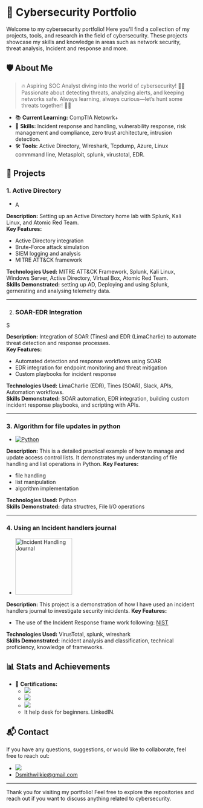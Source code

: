 # 🚀 Cybersecurity Portfolio

Welcome to my cybersecurity portfolio! Here you'll find a collection of my projects, tools, and research in the field of cybersecurity. These projects showcase my skills and knowledge in areas such as network security, threat analysis, Incident and response and more. 

## 🛡️ About Me

> 🔥 Aspiring SOC Analyst diving into the world of cybersecurity! 🕵️‍♂️ Passionate about detecting threats, analyzing alerts, and keeping networks safe. Always learning, always curious—let’s hunt some threats together! 🚨👾


- 📚 **Current Learning:** CompTIA Netowrk+
- 🧠 **Skills:** Incident response and handling, vulnerability response, risk management and compliance, zero trust architecture, intrusion detection.
- 🛠️ **Tools:** Active Directory, Wireshark, Tcpdump, Azure, Linux commmand line, Metasploit, splunk, virustotal, EDR.

## 📂 Projects

### 1. Active Directory <a href="https://github.com/MrDerry10/AD-Project">
- <a href="https://github.com/MrDerry10/AD-Project" title="Active Directory Project">
  <img src="https://upload.wikimedia.org/wikipedia/commons/thumb/2/2b/Microsoft_Active_Directory_logo.svg/1024px-Microsoft_Active_Directory_logo.svg.png" alt="Active Directory project" style="width:16px;height:16px;vertical-align:middle;">
</a>


**Description:** Setting up an Active Directory home lab with Splunk, Kali Linux, and Atomic Red Team.   
**Key Features:**
- Active Directory integration
- Brute-Force attack simulation
- SIEM logging and analysis
- MITRE ATT&CK framework

**Technologies Used:** MITRE ATT&CK Framework, Splunk, Kali Linux, Windows Server, Active Directory, Virtual Box, Atomic Red Team.  
**Skills Demonstrated:** setting up AD, Deploying and using Splunk, gernerating and analysing telemetry data.

---

2. ### SOAR-EDR Integration <a href="https://github.com/MrDerry10/SOAR-EDR">
<a href="https://github.com/MrDerry10/SOAR-EDR" title="SOAR-EDR Integration Project"> <img src="https://upload.wikimedia.org/wikipedia/commons/5/55/Automation-Logo.png" alt="SOAR EDR Project" style="width:16px;height:16px;vertical-align:middle;">
</a>


**Description:** Integration of SOAR (Tines) and EDR (LimaCharlie) to automate threat detection and response processes.   
**Key Features:**
- Automated detection and response workflows using SOAR
- EDR integration for endpoint monitoring and threat mitigation
- Custom playbooks for incident response

**Technologies Used:** LimaCharlie (EDR), Tines (SOAR), Slack, APIs, Automation workflows.   
**Skills Demonstrated:** SOAR automation, EDR integration, building custom incident response playbooks, and scripting with APIs.

---

### 3. Algorithm for file updates in python 
- [![Python](https://upload.wikimedia.org/wikipedia/commons/c/c3/Python_logo_2015.svg)](https://github.com/MrDerry10/Algorithm-With-Python)

 
**Description:** This is a detailed practical example of how to manage and update access control lists. It demonstrates my understanding of file handling and list operations in Python.
**Key Features:**
- file handling
- list manipulation
- algorithm implementation

**Technologies Used:** Python  
**Skills Demonstrated:** data structres, File I/O operations

---

### 4. Using an Incident handlers journal
- <a href="https://github.com/MrDerry10/Incident-Handling-Journal">
  <img src="https://path-to-your-image/logo.png" alt="Incident Handling Journal" style="width:150px;height:auto;border:0;">
</a>

 
**Description:** This project is a demonstration of how I have used an incident handlers journal to investigate security inicidents. 
**Key Features:**
- The use of the Incident Response frame work following: [NIST](https://nvlpubs.nist.gov/nistpubs/specialpublications/nist.sp.800-61r2.pdf)

**Technologies Used:** VirusTotal, splunk, wireshark  
**Skills Demonstrated:** incident analysis and classification, technical proficiency, knowledge of frameworks.

## 📊 Stats and Achievements

- 🥇 **Certifications:**
  - [<img src="https://img.shields.io/badge/-CompTIA%20Security%2B%20Certified%20-EA161F?style=for-the-badge&logo=comptia&logoColor=white" />](https://www.credly.com/badges/48252b34-52aa-4d1b-a15f-0520a437a9b2/public_url)
  -   [<img src="https://img.shields.io/badge/-Google%20Cybersecurity%20Professional%20Certificate-4285F4?style=for-the-badge&logo=google&logoColor=white" />](https://coursera.org/share/6372766bef41ddc62d4228860ece5d39)
  - [<img src="https://img.shields.io/badge/-Microsoft%20Fundamentals%20Certificate-00A1F1?style=for-the-badge&logo=microsoft&logoColor=white" />
](https://learn.microsoft.com/api/credentials/share/en-us/derrysmithwilkie-4184/90EFC77AF04E51D4?sharingId=ED38EFC6BC5EF6AE)
  - It help desk for beginners. LinkedIN. 
  

## 📬 Contact

If you have any questions, suggestions, or would like to collaborate, feel free to reach out:

- <a href="https://linkedin.com/in/derry-smith-wilkie/"><img src="https://img.shields.io/badge/-LinkedIn-0072b1?&style=for-the-badge&logo=linkedin&logoColor=white" /></a>
- Dsmithwilkie@gmail.com

---

Thank you for visiting my portfolio! Feel free to explore the repositories and reach out if you want to discuss anything related to cybersecurity.
